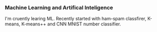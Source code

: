 ### Machine Learning and Artifical Inteligence
I'm cruently learing ML. Recently started with ham-spam classfirer, K-means, K-means++ and CNN MNIST number classifier.
